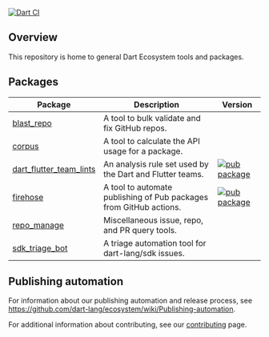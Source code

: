 [![Dart CI](https://github.com/dart-lang/ecosystem/actions/workflows/dart.yml/badge.svg)](https://github.com/dart-lang/ecosystem/actions/workflows/dart.yml)

## Overview

This repository is home to general Dart Ecosystem tools and packages.

## Packages

| Package | Description | Version |
|---|---|---|
| [blast_repo](pkgs/blast_repo/) | A tool to bulk validate and fix GitHub repos. |  |
| [corpus](pkgs/corpus/) | A tool to calculate the API usage for a package. |  |
| [dart_flutter_team_lints](pkgs/dart_flutter_team_lints/) | An analysis rule set used by the Dart and Flutter teams. | [![pub package](https://img.shields.io/pub/v/dart_flutter_team_lints.svg)](https://pub.dev/packages/dart_flutter_team_lints) |
| [firehose](pkgs/firehose/) | A tool to automate publishing of Pub packages from GitHub actions. | [![pub package](https://img.shields.io/pub/v/firehose.svg)](https://pub.dev/packages/firehose) |
| [repo_manage](pkgs/repo_manage/) | Miscellaneous issue, repo, and PR query tools. |  |
| [sdk_triage_bot](pkgs/sdk_triage_bot/) | A triage automation tool for dart-lang/sdk issues. |  |

## Publishing automation

For information about our publishing automation and release process, see
https://github.com/dart-lang/ecosystem/wiki/Publishing-automation.

For additional information about contributing, see our
[contributing](CONTRIBUTING.md) page.
